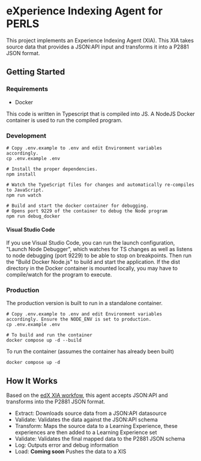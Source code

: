 # eXperience Indexing Agent for PERLS

This project implements an Experience Indexing Agent (XIA). This XIA takes source data that provides a JSON:API input and transforms it
into a P2881 JSON format.

## Getting Started

### Requirements

* Docker

This code is written in Typescript that is compiled into JS. A NodeJS Docker container is used to run the compiled program.

### Development

```(sh)
# Copy .env.example to .env and edit Environment variables accordingly.
cp .env.example .env

# Install the proper dependencies.
npm install

# Watch the TypeScript files for changes and automatically re-compiles to JavaScript.
npm run watch

# Build and start the docker container for debugging.
# Opens port 9229 of the container to debug the Node program
npm run debug_docker
```

#### Visual Studio Code

If you use Visual Studio Code, you can run the launch configuration, "Launch Node Debugger", which watches for TS changes as well as listens to
node debugging (port 9229) to be able to stop on breakpoints. Then run the "Build Docker Node.js" to build and start the application. If the dist directory
in the Docker container is mounted locally, you may have to compile/watch for the program to execute.

### Production

The production version is built to run in a standalone container.

```(sh)
# Copy .env.example to .env and edit Environment variables accordingly. Ensure the NODE_ENV is set to production.
cp .env.example .env

# To build and run the container
docker compose up -d --build
```

To run the container (assumes the container has already been built)

`docker compose up -d`

## How It Works

Based on the [edX XIA workfow](https://github.com/OpenLXP/openlxp-xia-edx), this agent accepts JSON:API and transforms into the P2881 JSON format.

* Extract: Downloads source data from a JSON:API datasource
* Validate: Validates the data against the JSON:API schema
* Transform: Maps the source data to a Learning Experience, these experiences are then added to a Learning Experience set
* Validate: Validates the final mapped data to the P2881 JSON schema
* Log: Outputs error and debug information
* Load: **Coming soon** Pushes the data to a XIS

